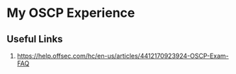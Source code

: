 # My OSCP Experience
## Useful Links
1. https://help.offsec.com/hc/en-us/articles/4412170923924-OSCP-Exam-FAQ